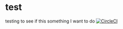 # test
testing to see if this something I want to do 
[![CircleCI](https://circleci.com/gh/RigoDevRU2/test.svg?style=svg)](https://circleci.com/gh/RigoDevRU2/test)
